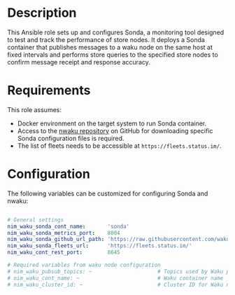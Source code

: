# Description

This Ansible role sets up and configures Sonda, a monitoring tool designed to test and track the performance of store nodes. It deploys a Sonda container that publishes messages to a waku node on the same host at fixed intervals and performs store queries to the specified store nodes to confirm message receipt and response accuracy.

# Requirements

This role assumes:
- Docker environment on the target system to run Sonda container. 
- Access to the [nwaku repository](https://github.com/waku-org/nwaku) on GitHub for downloading specific Sonda configuration files is required.
- The list of fleets needs to be accessible at `https://fleets.status.im/`.

# Configuration

The following variables can be customized for configuring Sonda and nwaku:

```yaml

# General settings
nim_waku_sonda_cont_name:       'sonda'                                                                          # Container name for Sonda
nim_waku_sonda_metrics_port:    8004                                                                             # Metrics port for monitoring Sonda
nim_waku_sonda_github_url_path: 'https://raw.githubusercontent.com/waku-org/nwaku/modify-sonda-setup/apps/sonda' # GitHub path for Sonda files
nim_waku_sonda_fleets_url:      'https://fleets.status.im/'                                                      # Fleets information URL
nim_waku_cont_rest_port:        8645                                                                             # Nim waku node rest port

# Required variables from waku node configuration
# nim_waku_pubsub_topics: ~                     # Topics used by Waku pubsub
# nim_waku_cont_name: ~                         # Waku container name
# nim_waku_cluster_id: ~                        # Cluster ID for Waku network
```


